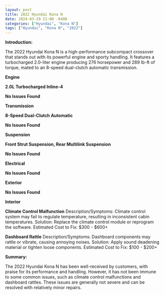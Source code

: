 ```yaml
---
layout: post
title: 2022 Hyundai Kona N
date: 2024-03-29 21:00 -0400
categories: ["Hyundai", "Kona N"]
tags: ["Hyundai", "Kona N", "2022"]
---
```

**Introduction:**

The 2022 Hyundai Kona N is a high-performance subcompact crossover that stands out with its powerful engine and sporty handling. It features a turbocharged 2.0-liter engine producing 276 horsepower and 289 lb-ft of torque, mated to an 8-speed dual-clutch automatic transmission.

**Engine**

**2.0L Turbocharged Inline-4**

**No Issues Found**

**Transmission**

**8-Speed Dual-Clutch Automatic**

**No Issues Found**

**Suspension**

**Front Strut Suspension, Rear Multilink Suspension**

**No Issues Found**

**Electrical**

**No Issues Found**

**Exterior**

**No Issues Found**

**Interior**

**Climate Control Malfunction**
Description/Symptoms: Climate control system may fail to regulate temperature, resulting in inconsistent cabin temperatures.
Solution: Replace the climate control module or reprogram the software.
Estimated Cost to Fix: $300 - $600+

**Dashboard Rattle**
Description/Symptoms: Dashboard components may rattle or vibrate, causing annoying noises.
Solution: Apply sound deadening material or tighten loose components.
Estimated Cost to Fix: $100 - $200+

**Summary:**

The 2022 Hyundai Kona N has been well-received by customers, with praise for its performance and handling. However, it has not been immune to some common issues, such as climate control malfunctions and dashboard rattles. These issues are generally not severe and can be resolved with relatively minor repairs.

